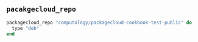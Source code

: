 ## `pacakgecloud_repo`

```ruby
packagecloud_repo "computology/packagecloud-cookbook-test-public" do
  type "deb"
end
```
